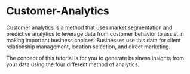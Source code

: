 # Customer-Analytics

Customer analytics is a method that uses market segmentation and predictive analytics to leverage data from customer behavior to assist in making important business choices. Businesses use this data for client relationship management, location selection, and direct marketing.

The concept of this tutorial is for you to generate business insights from your data using the four different method of analytics.
